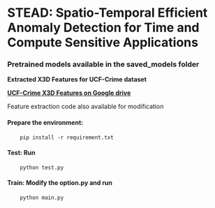 # STEAD: Spatio-Temporal Efficient Anomaly Detection for Time and Compute Sensitive Applications

### Pretrained models available in the saved_models folder

**Extracted X3D Features for UCF-Crime dataset**

[**UCF-Crime X3D Features on Google drive**](https://drive.google.com/file/d/1LBTddU2mKuWvpbFOrqylJrZQ4u-U-zxG/view?usp=sharing)  

Feature extraction code also available for modification  

#### Prepare the environment: 
        pip install -r requirement.txt
#### Test: Run 
        python test.py
#### Train: Modify the option.py and run 
        python main.py

